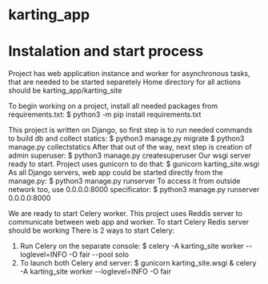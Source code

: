 # karting_app

# Instalation and start process
Project has web application instance and worker for asynchronous tasks, that are needed to be started separetely
Home directory for all actions should be karting_app/karting_site

To begin working on a project, install all needed packages from requirements.txt:
$ python3 -m pip install requirements.txt 

This project is written on Django, so first step is to run needed commands to build db and collect statics:
$ python3 manage.py migrate
$ python3 manage.py collectstatics
After that out of the way, next step is creation of admin superuser:
$ python3 manage.py createsuperuser 
Our wsgi server ready to start. Project uses gunicorn to do that:
$ gunicorn karting_site.wsgi
As all Django servers, web app could be started directly from the manage.py:
$ python3 manage.py runserver 
To access it from outside network too, use 0.0.0.0:8000 specificator:
$ python3 manage.py runserver 0.0.0.0:8000

We are ready to start Celery worker.
This project uses Reddis server to communicate between web app and worker. To start Celery Redis server should be working
There is 2 ways to start Celery:
1. Run Celery on the separate console: 
$ celery -A karting_site worker --loglevel=INFO -O fair --pool solo
2. To launch both Celery and server: 
$ gunicorn karting_site.wsgi & celery -A karting_site worker --loglevel=INFO -O fair